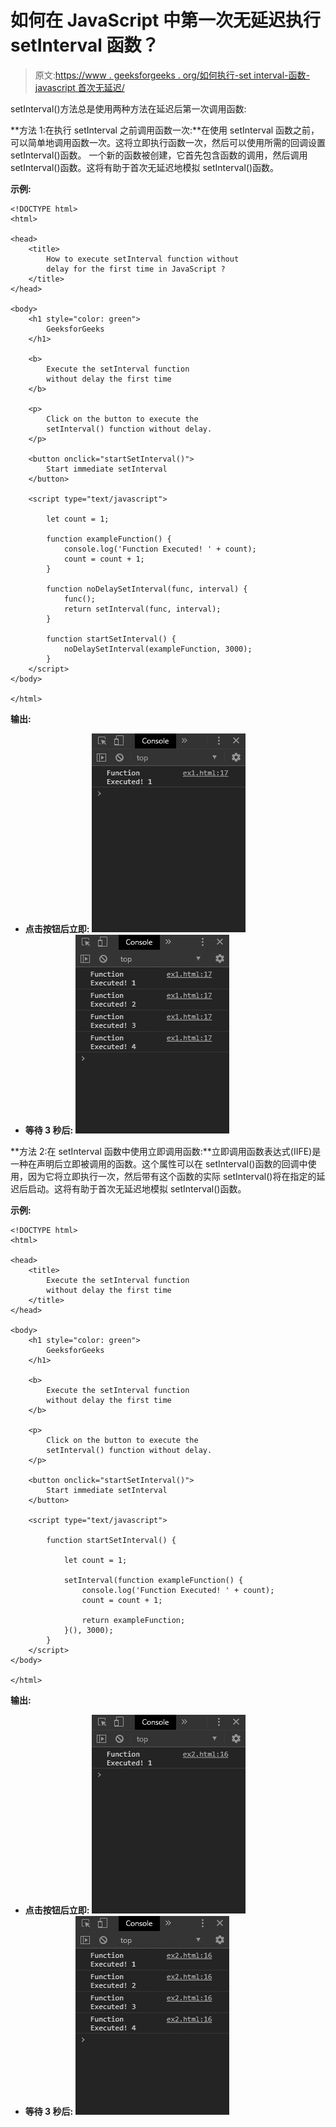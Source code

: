 # 如何在 JavaScript 中第一次无延迟执行 setInterval 函数？

> 原文:[https://www . geeksforgeeks . org/如何执行-set interval-函数-javascript 首次无延迟/](https://www.geeksforgeeks.org/how-to-execute-setinterval-function-without-delay-for-the-first-time-in-javascript/)

setInterval()方法总是使用两种方法在延迟后第一次调用函数:

**方法 1:在执行 setInterval 之前调用函数一次:**在使用 setInterval 函数之前，可以简单地调用函数一次。这将立即执行函数一次，然后可以使用所需的回调设置 setInterval()函数。
一个新的函数被创建，它首先包含函数的调用，然后调用 setInterval()函数。这将有助于首次无延迟地模拟 setInterval()函数。

**示例:**

```
<!DOCTYPE html>
<html>

<head>
    <title>
        How to execute setInterval function without
        delay for the first time in JavaScript ?
    </title>
</head>

<body>
    <h1 style="color: green">
        GeeksforGeeks
    </h1>

    <b>
        Execute the setInterval function
        without delay the first time
    </b>

    <p>
        Click on the button to execute the
        setInterval() function without delay.
    </p>

    <button onclick="startSetInterval()">
        Start immediate setInterval
    </button>

    <script type="text/javascript">

        let count = 1;

        function exampleFunction() {
            console.log('Function Executed! ' + count);
            count = count + 1;
        }

        function noDelaySetInterval(func, interval) {
            func();
            return setInterval(func, interval);
        }

        function startSetInterval() {
            noDelaySetInterval(exampleFunction, 3000);
        }
    </script>
</body>

</html>
```

**输出:**

*   **点击按钮后立即:**
    ![callNormal-immediately](img/1cc252aa9fa6f46f303502b165bd29d9.png)
*   **等待 3 秒后:**
    ![callNormal-after-9](img/9ce4365e78e597526bb65843ea2b6d02.png)

**方法 2:在 setInterval 函数中使用立即调用函数:**立即调用函数表达式(IIFE)是一种在声明后立即被调用的函数。这个属性可以在 setInterval()函数的回调中使用，因为它将立即执行一次，然后带有这个函数的实际 setInterval()将在指定的延迟后启动。这将有助于首次无延迟地模拟 setInterval()函数。

**示例:**

```
<!DOCTYPE html>
<html>

<head>
    <title>
        Execute the setInterval function
        without delay the first time
    </title>
</head>

<body>
    <h1 style="color: green">
        GeeksforGeeks
    </h1>

    <b>
        Execute the setInterval function
        without delay the first time
    </b>

    <p>
        Click on the button to execute the
        setInterval() function without delay.
    </p>

    <button onclick="startSetInterval()">
        Start immediate setInterval
    </button>

    <script type="text/javascript">

        function startSetInterval() {

            let count = 1;

            setInterval(function exampleFunction() {
                console.log('Function Executed! ' + count);
                count = count + 1;

                return exampleFunction;
            }(), 3000);
        }
    </script>
</body>

</html>
```

**输出:**

*   **点击按钮后立即:**
    ![immed-invoke-immediately](img/70e110911de870ec6af4989426c1d06c.png)
*   **等待 3 秒后:**
    ![immed-invoke-after-9](img/3cd2eae34aaa836eeabd446be916518f.png)